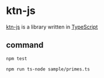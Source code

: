 # ktn-js

[ktn-js](https://github.com/kittttttan/ktn-js) is a library written in [TypeScript](http://www.typescriptlang.org/)

## command

```sh
npm test
```

```sh
npm run ts-node sample/primes.ts
```
